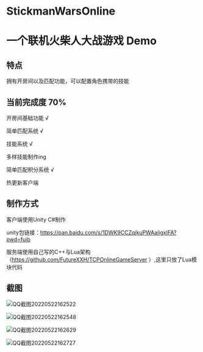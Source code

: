 # StickmanWarsOnline
# 一个联机火柴人大战游戏 Demo

## 特点
拥有开房间以及匹配功能，可以配置角色携带的技能


## 当前完成度 70%

开房间基础功能 √

简单匹配系统 √

技能系统 √

多样技能制作ing

简单匹配积分系统 √

热更新客户端




## 制作方式

客户端使用Unity C#制作

  unity包链接：https://pan.baidu.com/s/1DWK9CCZqjkuPWAaligxIFA?pwd=fuib 

服务端使用自己写的C++与Lua架构（https://github.com/FutureXXH/TCPOnlineGameServer ）,这里只放了Lua模块代码

## 截图

![QQ截图20220522162522](https://user-images.githubusercontent.com/60800578/169685834-308cba0c-ddfd-4a1b-93b9-65820f9b43cc.png)

![QQ截图20220522162548](https://user-images.githubusercontent.com/60800578/169685838-f5a45a67-37b0-4e9e-84e3-f782d145a55d.png)

![QQ截图20220522162629](https://user-images.githubusercontent.com/60800578/169685843-3c0b17f0-dd47-436f-9276-1c7481d407fa.png)

![QQ截图20220522162727](https://user-images.githubusercontent.com/60800578/169685847-49e0db1f-b2d6-49dd-b9b6-35c2721f627d.png)





